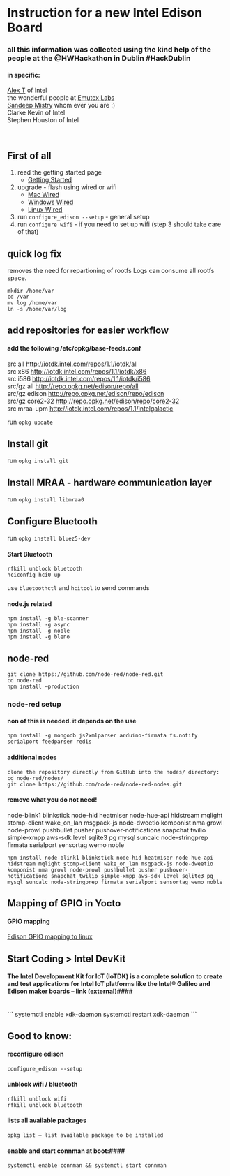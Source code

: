 Instruction for a new Intel Edison Board
=====
### all this information was collected using the kind help of the people at the @HWHackathon in Dublin #HackDublin ###
#### in specific: ####
[Alex T](alextgalileo.altervista.org) of Intel <br>
the wonderful people at [Emutex Labs](http://www.emutexlabs.com/project)<br>
[Sandeep Mistry](https://github.com/sandeepmistry) whom ever you are :) <br>
Clarke Kevin of Intel <br>
Stephen Houston of Intel<br>

<br>

First of all
-----
1. read the getting started page 
    + [Getting Started](https://communities.intel.com/docs/DOC-23147)
2. upgrade - flash using wired or wifi
    + [Mac Wired](https://communities.intel.com/docs/DOC-23193)
    + [Windows Wired](https://communities.intel.com/docs/DOC-23192)
    + [Linux Wired](https://communities.intel.com/docs/DOC-23200)
3. run `configure_edison --setup` - general setup
4. run `configure wifi` - if you need to set up wifi (step 3 should take care of that)


quick log fix
-----
removes the need for repartioning of rootfs
Logs can consume all rootfs space.

```
mkdir /home/var
cd /var
mv log /home/var
ln -s /home/var/log
```

add repositories for easier workflow
-----

#### add the following /etc/opkg/base-feeds.conf ####

src all     http://iotdk.intel.com/repos/1.1/iotdk/all<br>
src x86 http://iotdk.intel.com/repos/1.1/iotdk/x86<br>
src i586    http://iotdk.intel.com/repos/1.1/iotdk/i586<br>
src/gz all http://repo.opkg.net/edison/repo/all<br>
src/gz edison http://repo.opkg.net/edison/repo/edison<br>
src/gz core2-32 http://repo.opkg.net/edison/repo/core2-32<br>
src mraa-upm http://iotdk.intel.com/repos/1.1/intelgalactic<br>

run `opkg update`

Install git
-----
run `opkg install git`

Install MRAA - hardware communication layer
-----
run `opkg install libmraa0`


Configure Bluetooth
-----
run `opkg install bluez5-dev`

#### Start Bluetooth ####
```
rfkill unblock bluetooth
hciconfig hci0 up
```
use `bluetoothctl` and `hcitool` to send commands


#### node.js related ####
```
npm install -g ble-scanner
npm install -g async
npm install -g noble
npm install -g bleno
```


node-red
-----
```
git clone https://github.com/node-red/node-red.git
cd node-red
npm install –production
```

### node-red setup ###

#### non of this is needed. it depends on the use ####
`npm install -g mongodb js2xmlparser arduino-firmata fs.notify serialport feedparser redis`

#### additional nodes ####
```
clone the repository directly from GitHub into the nodes/ directory:
cd node-red/nodes/
git clone https://github.com/node-red/node-red-nodes.git
```

#### remove what you do not need! ####

node-blink1 blinkstick node-hid heatmiser node-hue-api hidstream mqlight stomp-client wake_on_lan msgpack-js node-dweetio komponist nma growl node-prowl pushbullet pusher pushover-notifications snapchat twilio simple-xmpp aws-sdk level sqlite3 pg mysql suncalc node-stringprep firmata serialport sensortag wemo noble

```
npm install node-blink1 blinkstick node-hid heatmiser node-hue-api hidstream mqlight stomp-client wake_on_lan msgpack-js node-dweetio komponist nma growl node-prowl pushbullet pusher pushover-notifications snapchat twilio simple-xmpp aws-sdk level sqlite3 pg mysql suncalc node-stringprep firmata serialport sensortag wemo noble
```


Mapping of GPIO in Yocto
-----
#### GPIO mapping ####
[Edison GPIO mapping to linux](http://www.emutexlabs.com/project/215-intel-edison-gpio-pin-multiplexing-guide)


Start Coding > Intel DevKit
-----

#### The Intel Development Kit for IoT (IoTDK) is a complete solution to create and test applications for Intel IoT platforms like the Intel® Galileo and Edison maker boards – link (external)####
<br>
```
systemctl enable xdk-daemon
systemctl restart xdk-daemon
```

Good to know:
-----
#### reconfigure edison ####
`configure_edison --setup`

#### unblock wifi / bluetooth ####
```
rfkill unblock wifi
rfkill unblock bluetooth
```
#### lists all available packages ####
`opkg list – list available package to be installed`

#### enable and start connman at boot:####
`systemctl enable connman && systemctl start connman`





